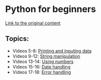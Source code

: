 # Python for beginners

[Link to the original content](https://learn.microsoft.com/pt-br/shows/intro-to-python-development/)

## Topics:

- Videos 5-8: [Printing and inputing data](print_and_input.py)
- Videos 9-12: [String manipulation](string_manipulation.py)
- Videos 13-14: [Using numbers](numbers.py)
- Videos 15-16: [Date handling](dates.py)
- Videos 17-18: [Error handling](error_handling.py)
